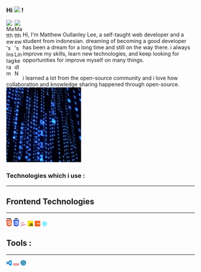 ### Hi <img src="https://media.giphy.com/media/hvRJCLFzcasrR4ia7z/giphy.gif" width="25px"> !

<a href="https://www.instagram.com/lee_wenkuang/">
  <img align="left" alt="Matthew's Instagram" width="22px" src="https://raw.githubusercontent.com/hussainweb/hussainweb/main/icons/instagram.png" />
</a>

<a href="https://www.linkedin.com/in/matthew-lee-83bb5221b/">
  <img align="left" alt="Matthew's LinkedIN" width="22px" src="https://raw.githubusercontent.com/peterthehan/peterthehan/master/assets/linkedin.svg" />
</a>

<br/>

Hi, I'm Matthew Oullanley Lee, a self-taught web developer and a student from indonesian. dreaming of becoming a good developer has been a dream for a long time and still on the way there. i always improve my skills, learn new technologies, and keep looking for opportunities for improve myself on many things. 

<br />
i learned a lot from the open-source community and i love how collaboration and knowledge sharing happened through open-source.

<br/>
<img src = "./images/200w.webp" alt = "Code">

<br/>

### Technologies which i use :
---
## Frontend Technologies
---
<div>
    <img src = "./images/html-5.svg" alt = "html" width = "3%">
    <img src = "./images/css-3.svg"  alt = "css" width = "3%">
    <img src = "./images/sass.svg"   alt = "sass" width = "3%">
    <img src = "./images/javascript.svg" alt = "js" width = "3%">
    <img src = "./images/es6.svg" alt = "es6" width = "3%">
    <img src = "./images/react.svg" alt = "react" width = "3%">
<div>

## Tools : 
--- 
<div>
    <img src = "./images/visual-studio-code.svg" width = "3%">
    <img src = "./images/npm.svg" width = "3%">
    <img src = "./images/yarn.svg" width = "3%">
<div>
